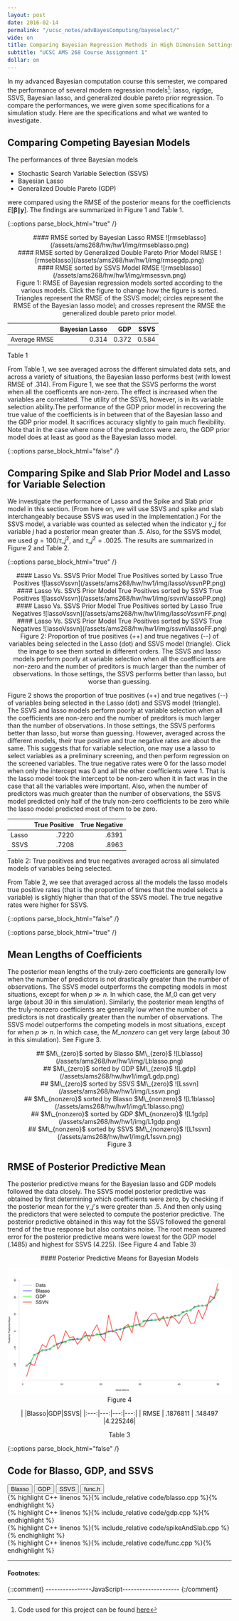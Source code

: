 ```yaml
---
layout: post
date: 2016-02-14
permalink: "/ucsc_notes/advBayesComputing/bayeselect/"
wide: on
title: Comparing Bayesian Regression Methods in High Dimension Settings
subtitle: "UCSC AMS 268 Course Assignment 1"
dollar: on
---
```


In my advanced Bayesian computation course this semester, we compared the performance of several modern regression models[^1]: lasso, rigdge, SSVS, Bayesian lasso, and generalized double pareto prior regression. To compare the performances, we were given some specifications for a simulation study. Here are the specifications and what we wanted to investigate. 

<center>
<object data="/assets/ams268/hw/hw1/instructions/hw1.pdf" type="application/pdf" width="900px" height="1000px">
</object>
</center>

## Comparing Competing Bayesian Models

The performances of three Bayesian models

- Stochastic Search Variable Selection (SSVS)
- Bayesian Lasso
- Generalized Double Pareto (GDP)

were compared using the RMSE of the posterior means for the coefficiencts $E[\pmb\beta\|\mathbf y]$. The findings are summarized in Figure 1 and Table 1. 

{::options parse_block_html="true" /}
<div id="rmse-fig" style="text-align:center">
<div class="img-blasso">
#### RMSE sorted by Bayesian Lasso RMSE
![rmseblasso](/assets/ams268/hw/hw1/img/rmseblasso.png)
</div>
<div class="img-gdp hide">
#### RMSE sorted by Generalized Double Pareto Prior Model RMSE
![rmseblasso](/assets/ams268/hw/hw1/img/rmsegdp.png)
</div>
<div class="img-ssvn hide">
#### RMSE sorted by SSVS Model RMSE
![rmseblasso](/assets/ams268/hw/hw1/img/rmsessvn.png)
</div>
<span class="caption text-muted"> 
  Figure 1: RMSE of Bayesian regression models sorted according to the various models. Click the figure to change how the figure is sorted. Triangles represent the RMSE of the SSVS model; circles represent the RMSE of the Bayesian lasso model; and crosses represent the RMSE the generalized double pareto prior model. 
</span>
</div>

<div id="rmse-tab">

|             |Bayesian Lasso|  GDP| SSVS|
|:-----------:|-------------:|----:|----:|
|Average RMSE |         0.314|0.372|0.584|

<span class="caption text-muted"> Table 1 </span>
</div>

From Table 1, we see averaged across the different simulated data sets, and across a variety of situations, the Bayesian lasso performs best (with lowest RMSE of .314). From Figure 1, we see that the SSVS performs the worst when all the coefficents are non-zero. The effect is increased when the variables are correlated. The utility of the SSVS, however, is in its variable selection ability.The performance of the GDP prior model in recovering the true value of the coefficients is in between that of the Bayesian lasso and the GDP prior model. It sacrifices accuracy slightly to gain much flexibility. Note that in the case where none of the predictors were zero, the GDP prior model does at least as good as the Bayesian lasso model.

{::options parse_block_html="false" /}


## Comparing Spike and Slab Prior Model and Lasso for Variable Selection

We investigate the performance of Lasso and the Spike and Slab prior model in this section. (From here on, we will use SSVS and spike and slab interchangeably because SSVS was used in the implementation.) For the SSVS model, a variable was counted as selected when the indicator $\gamma\_j$ for variable $j$ had a posterior mean greater than $.5$. Also, for the SSVS model, we used $g=100/\tau\_j^2$, and $\tau\_j^2=.0025$. The results are summarized in Figure 2 and Table 2.

{::options parse_block_html="true" /}
<div id="lvs" style="text-align: center">
<div class="img-lvsp">
#### Lasso Vs. SSVS Prior Model True Positives sorted by Lasso True Positives
![lassoVssvn](/assets/ams268/hw/hw1/img/lassoVssvnPP.png)
</div>
<div class="img-svlp hide">
#### Lasso Vs. SSVS Prior Model True Positives sorted by SSVS True Positives
![lassoVssvn](/assets/ams268/hw/hw1/img/ssvnVlassoPP.png)
</div>
<div class="img-lvsf hide">
#### Lasso Vs. SSVS Prior Model True Positives sorted by Lasso True Negatives
![lassoVssvn](/assets/ams268/hw/hw1/img/lassoVssvnFF.png)
</div>
<div class="img-svlf hide">
#### Lasso Vs. SSVS Prior Model True Positives sorted by SSVS True Negatives
![lassoVssvn](/assets/ams268/hw/hw1/img/ssvnVlassoFF.png)
</div>
<span class="caption text-muted"> 
  Figure 2: Proportion of true positives (++) and true negatives (--) of variables being selected in the Lasso (dot) and SSVS model (triangle). Click the image to see them sorted in different orders. The SSVS and lasso models perform poorly at variable selection when all the coefficients are non-zero and the number of preditors is much larger than the number of observations. In those settings, the SSVS performs better than lasso, but worse than guessing.
</span>
</div>

Figure 2 shows the proportion of true positives (++) and true negatives (--) of variables being selected in the Lasso (dot) and SSVS model (triangle). The SSVS and lasso models perform poorly at variable selection when all the coefficients are non-zero and the number of preditors is much larger than the number of observations. In those settings, the SSVS performs better than lasso, but worse than guessing. However, averaged across the different models, their true positive and true negative rates are about the same. This suggests that for variable selection, one may use a lasso to select variables as a preliminary screening, and then perform regression on the screened variables. The true negative rates were 0 for the lasso model when only the intercept was 0 and all the other coefficients were 1. That is the lasso model took the intercept to be non-zero when it in fact was in the case that all the variables were important. Also, when the number of predictors was much greater than the number of observations, the SSVS model predicted only half of the truly non-zero coefficients to be zero while the lasso model predicted most of them to be zero.

<div id="lvs-tab">

|     | True Positive | True Negative |
|----:|--------------:|---------------:|
|Lasso| .7220 | .6391|
|SSVS | .7208 | .8963|

<span class="caption text-muted"> Table 2: True positives and true negatives averaged across all simulated models of variables being selected. </span>
</div>

From Table 2, we see that averaged across all the models the lasso models true positive rates (that is the proportion of times that the model selects a variable) is slightly higher than that of the SSVS model. The true negative rates were higher for SSVS. 

{::options parse_block_html="false" /}



{::options parse_block_html="true" /}

## Mean Lengths of Coefficients
The posterior mean lengths of the truly-zero coefficients are generally low when the number of predictors is not drastically greater than the number of observations.  The SSVS model outperforms the competing models in most situations, except for when $p \gg n$. In which case, the $M\_0$ can get very large (about 30 in this simulation).  Similarly, the posterior mean lengths of the truly-nonzero coefficients are generally low when the number of predictors is not drastically greater than the number of observations.  The SSVS model outperforms the competing models in most situations, except for when $p \gg n$.  In which case, the $M\_{nonzero}$ can get very large (about 30 in this simulation). See Figure 3.

<div id="mzero" style="text-align: center">
<div class="img-Lblasso">
## $M\_{zero}$ sorted by Blasso $M\_{zero}$
![Lblasso](/assets/ams268/hw/hw1/img/Lblasso.png)
</div>
<div class="img-Lgdp hide">
## $M\_{zero}$ sorted by GDP $M\_{zero}$
![Lgdp](/assets/ams268/hw/hw1/img/Lgdp.png)
</div>
<div class="img-Lssvn hide">
## $M\_{zero}$ sorted by SSVS $M\_{zero}$
![Lssvn](/assets/ams268/hw/hw1/img/Lssvn.png)
</div>
<div class="img-L1blasso hide">
## $M\_{nonzero}$ sorted by Blasso $M\_{nonzero}$
![L1blasso](/assets/ams268/hw/hw1/img/L1blasso.png)
</div>
<div class="img-L1gdp hide">
## $M\_{nonzero}$ sorted by GDP $M\_{nonzero}$
![L1gdp](/assets/ams268/hw/hw1/img/L1gdp.png)
</div>
<div class="img-L1ssvn hide">
## $M\_{nonzero}$ sorted by SSVS $M\_{nonzero}$
![L1ssvn](/assets/ams268/hw/hw1/img/L1ssvn.png)
</div>
<span class="caption text-muted"> 
  Figure 3
</span>
</div>


## RMSE of Posterior Predictive Mean 

The posterior predictive means for the Bayesian lasso and GDP models followed the data closely. The SSVS model posterior predictive was obtained by first determining which coefficients were zero, by checking if the posterior mean for the $\gamma\_j$'s were greater than .5. And then only using the predictors that were selected to compute the posterior predictive. The posterior predictive obtained in this way fot the SSVS followed the general trend of the true response but also contains noise. The root mean squared error for the posterior predictive means were lowest for the GDP model (.1485) and highest for SSVS (4.225). (See Figure 4 and Table 3)

<div style="text-align:center">
#### Posterior Predictive Means for Bayesian Models

![postpred](/assets/ams268/hw/hw1/img/postpred.png)
<span class="caption text-muted"> 
  Figure 4
</span>
</div>


<div style="text-align:center">
| |Blasso|GDP|SSVS|
|:---:|---:|---:|---:|
| RMSE | .1876811 | .148497 |4.225246|

<span class="caption text-muted"> Table 3 </span>
</div>

{::options parse_block_html="false" /}

## Code for Blasso, GDP, and SSVS

<div class="btn-group" role="group" aria-label="...">
  <button type="button" class="btn btn-default blasso">Blasso</button>
  <button type="button" class="btn btn-default gdp   ">GDP</button>
  <button type="button" class="btn btn-default ssvs  ">SSVS</button>
  <button type="button" class="btn btn-default func  ">func.h</button>
</div>

<div class="mycode hide blasso">
{% highlight C++ linenos %}{% include_relative code/blasso.cpp %}{% endhighlight %}
</div>

<div class="mycode hide gdp">
{% highlight C++ linenos %}{% include_relative code/gdp.cpp %}{% endhighlight %}
</div>

<div class="mycode hide ssvs">
{% highlight C++ linenos %}{% include_relative code/spikeAndSlab.cpp %}{% endhighlight %}
</div>

<div class="mycode hide func">
{% highlight C++ linenos %}{% include_relative code/func.cpp %}{% endhighlight %}
</div>

***

#### Footnotes:
[^1]: Code used for this project can be found [here](https://github.com/luiarthur/advBayesComputing/tree/master/hw/hw1)

{::comment} ----------------JavaScript-------------------- {:/comment}
<script> 
$(document).ready(function(){
  $(".img-blasso").click(function(){$(this).addClass("hide"); $(".img-gdp").removeClass("hide");});
  $(".img-gdp").click(function(){$(this).addClass("hide"); $(".img-ssvn").removeClass("hide");});
  $(".img-ssvn").click(function(){$(this).addClass("hide"); $(".img-blasso").removeClass("hide");});
});
</script>

<script> 
$(document).ready(function(){
  $(".img-lvsp").click(function(){$(this).addClass("hide"); $(".img-svlp").removeClass("hide");});
  $(".img-svlp").click(function(){$(this).addClass("hide"); $(".img-lvsf").removeClass("hide");});
});
  $(".img-lvsf").click(function(){$(this).addClass("hide"); $(".img-svlf").removeClass("hide");});
  $(".img-svlf").click(function(){$(this).addClass("hide"); $(".img-lvsp").removeClass("hide");});
</script>

<script> 
$(document).ready(function(){
  $(".img-Lblasso").click(function(){$(this).addClass("hide"); $(".img-Lgdp").removeClass("hide");});
  $(".img-Lgdp").click(function(){$(this).addClass("hide"); $(".img-Lssvn").removeClass("hide");});
  $(".img-Lssvn").click(function(){$(this).addClass("hide"); $(".img-L1blasso").removeClass("hide");});
  $(".img-L1blasso").click(function(){$(this).addClass("hide"); $(".img-L1gdp").removeClass("hide");});
  $(".img-L1gdp").click(function(){$(this).addClass("hide"); $(".img-L1ssvn").removeClass("hide");});
  $(".img-L1ssvn").click(function(){$(this).addClass("hide"); $(".img-Lblasso").removeClass("hide");});

});
</script>

<script> 
$(document).ready(function(){
  $("button.blasso").click(function(){$(".mycode").addClass("hide"); $(".mycode.blasso").removeClass("hide");});
  $("button.gdp").click(function(){$(".mycode").addClass("hide"); $(".mycode.gdp").removeClass("hide");});
  $("button.ssvs").click(function(){$(".mycode").addClass("hide"); $(".mycode.ssvs").removeClass("hide");});
  $("button.func").click(function(){$(".mycode").addClass("hide"); $(".mycode.func").removeClass("hide");});
});
</script>
